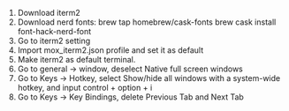 1. Download iterm2
2. Download nerd fonts:
   brew tap homebrew/cask-fonts
   brew cask install font-hack-nerd-font
3. Go to iterm2 setting
4. Import mox_iterm2.json profile and set it as default
5. Make iterm2 as default terminal.
6. Go to general -> window, deselect Native full screen windows
7. Go to Keys -> Hotkey, select Show/hide all windows with a system-wide hotkey, and input control + option + i
8. Go to Keys -> Key Bindings, delete Previous Tab and Next Tab
